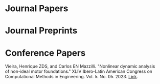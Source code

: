 # Journal Papers

# Journal Preprints


# Conference Papers
Vieira, Henrique ZDS, and Carlos EN Mazzilli. "Nonlinear dynamic analysis of non-ideal motor foundations." XLIV Ibero-Latin American Congress on Computational Methods in Engineering. Vol. 5. No. 05. 2023. [Link](https://publicacoes.softaliza.com.br/cilamce2023/article/view/5091).
